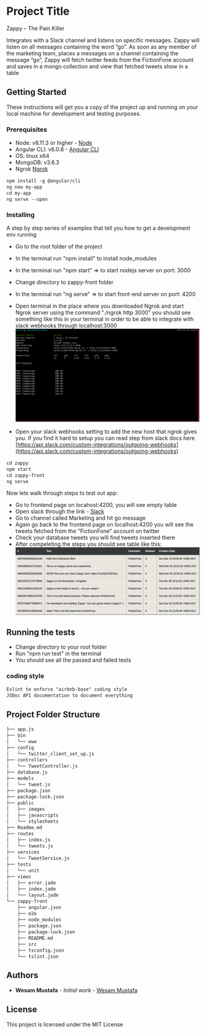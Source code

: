 # Project Title

Zappy – The Pain Killer

Integrates with a Slack channel and listens on specific messages. Zappy will listen on all messages containing the word “go”. As soon as any member of the marketing team, places a messages on a channel containing the message “go”, Zappy will fetch twitter feeds from the FictionFone account and saves in a mongo collection and view that fetched tweets show in a table

## Getting Started

These instructions will get you a copy of the project up and running on your local machine for development and testing purposes.

### Prerequisites

- Node: v8.11.3 or higher - [Node](https://nodejs.org/en/)
- Angular CLI: v6.0.8 - [Angular CLI](http://www.dropwizard.io/1.0.2/docs/) 
- OS: linux x64
- MongoDB: v3.6.3
- Ngrok [Ngrok](https://ngrok.com/)

```Example:
npm install -g @angular/cli
ng new my-app
cd my-app
ng serve --open
```

### Installing

A step by step series of examples that tell you how to get a development env running

- Go to the root folder of the project
- In the terminal run "npm install" to install node_modules
- In the terminal run "npm start"  => to start nodejs server on port: 3000
- Change directory to zappy-front folder
- In the terminal run "ng serve" => to start front-end server on port: 4200
- Open terminal in the place where you downloaded Ngrok and start Ngrok server using the command "./ngrok http 3000" you should see something like this in your terminal
in order to be able to integrate with slack webhooks through localhost:3000
![Ngrok server](./images-readme/ngrok.png)

- Open your slack webhooks setting to add the new host that ngrok gives you. If you find it hard to setup you can read step from slack docs here [https://api.slack.com/custom-integrations/outgoing-webhooks](https://api.slack.com/custom-integrations/outgoing-webhooks)

```Example:
cd zappy
npm start
cd zappy-front
ng serve
```

Now lets walk through steps to test out app:

- Go to frontend page on locahost:4200, you will see empty table
- Open slack through the link - [Slack](https://app.slack.com/client/TLU4WCL4D/CLJAF2119)
- Go to channel called Marketing and hit go message
- Again go back to the frontend page on localhost:4200 you will see the tweets fetched from the "FictionFone" account on twitter
- Check your database tweets you will find tweets inserted there
- After compeleting the steps you should see table like this:
![front-end page](./images-readme/frontend.png)

## Running the tests

- Change directory to your root folder
- Run "npm run test" in the terminal
- You should see all the passed and failed tests

### coding style 

    Eslint to enforce "airbnb-base" coding style
    JSDoc API documentation to document everything

## Project Folder Structure

    ├── app.js
    ├── bin
    │   └── www
    ├── config
    │   └── twitter_client_set_up.js
    ├── controllers
    │   └── TweetController.js
    ├── database.js
    ├── models
    │   └── tweet.js
    ├── package.json
    ├── package-lock.json
    ├── public
    │   ├── images
    │   ├── javascripts
    │   └── stylesheets
    ├── Readme.md
    ├── routes
    │   ├── index.js
    │   └── tweets.js
    ├── services
    │   └── TweetService.js
    ├── tests
    │   └── unit
    ├── views
    │   ├── error.jade
    │   ├── index.jade
    │   └── layout.jade
    └── zappy-front
        ├── angular.json
        ├── e2e
        ├── node_modules
        ├── package.json
        ├── package-lock.json
        ├── README.md
        ├── src
        ├── tsconfig.json
        └── tslint.json

## Authors

* **Wesam Mustafa** - *Initial work* - [Wesam Mustafa](https://github.com/wesammustafa)

## License

This project is licensed under the MIT License 
